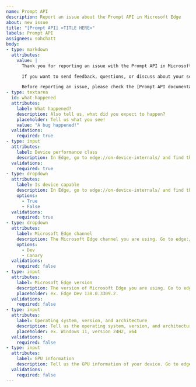 ```yaml
---
name: Prompt API
description: Report an issue about the Prompt API in Microsoft Edge
about: new issue
title: "[Prompt API] <TITLE HERE>"
labels: Prompt API
assignees: sohchatt
body:
- type: markdown
  attributes:
    value: |
      Thank you for reporting an issue with the Prompt API in Microsoft Edge!

      If you want to send feedback, questions, or discuss about your scenario for built-in AI instead, please [add a comment in issue #1012](https://github.com/MicrosoftEdge/MSEdgeExplainers/issues/1012).

      Before reporting an issue, please check the [Prompt API documentation](https://aka.ms/edge-prompt-api-docs), which includes instructions about how to enable the API in Microsoft Edge.
- type: textarea
  id: what-happened
  attributes:
    label: What happened?
    description: Also tell us, what did you expect to happen?
    placeholder: Tell us what you see!
    value: "A bug happened!"
  validations:
    required: true
- type: input
  attributes:
    label: Device performance class
    description: In Edge, go to edge://on-device-internals/ and find the Device performance class value under Tools.
  validations:
    required: true
- type: dropdown
  attributes:
    label: Is device capable
    description: In Edge, go to edge://on-device-internals/ and find the Device capable value under Model Status.
    options:
      - True
      - False
  validations:
    required: true
- type: dropdown
  attributes:
    label: Microsoft Edge channel
    description: The Microsoft Edge channel you are using. Go to edge://version for details.
    options:
      - Dev
      - Canary
  validations:
    required: false
- type: input
  attributes:
    label: Microsoft Edge version
    description: The version of Microsoft Edge you are using. Go to edge://version for details.
    placeholder: ex. Edge Dev 138.0.3309.2.
  validations:
    required: false
- type: input
  attributes:
    label: Operating system, version, and architecture
    description: Tell us the operating system, version, and architecture of your device.
    placeholder: ex. Windows 11, version 24H2, x64
  validations:
    required: false
- type: input
  attributes:
    label: GPU information
    description: Tell us the GPU information of your device. Go to edge://gpu and search for GL_RENDERER.
  validations:
    required: false
---
```

